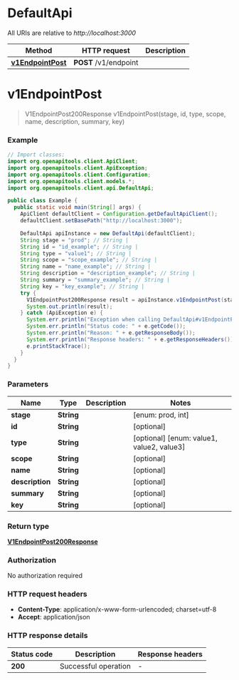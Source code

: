 # DefaultApi

All URIs are relative to *http://localhost:3000*

| Method | HTTP request | Description |
|------------- | ------------- | -------------|
| [**v1EndpointPost**](DefaultApi.md#v1EndpointPost) | **POST** /v1/endpoint |  |


<a id="v1EndpointPost"></a>
# **v1EndpointPost**
> V1EndpointPost200Response v1EndpointPost(stage, id, type, scope, name, description, summary, key)



### Example
```java
// Import classes:
import org.openapitools.client.ApiClient;
import org.openapitools.client.ApiException;
import org.openapitools.client.Configuration;
import org.openapitools.client.models.*;
import org.openapitools.client.api.DefaultApi;

public class Example {
  public static void main(String[] args) {
    ApiClient defaultClient = Configuration.getDefaultApiClient();
    defaultClient.setBasePath("http://localhost:3000");

    DefaultApi apiInstance = new DefaultApi(defaultClient);
    String stage = "prod"; // String | 
    String id = "id_example"; // String | 
    String type = "value1"; // String | 
    String scope = "scope_example"; // String | 
    String name = "name_example"; // String | 
    String description = "description_example"; // String | 
    String summary = "summary_example"; // String | 
    String key = "key_example"; // String | 
    try {
      V1EndpointPost200Response result = apiInstance.v1EndpointPost(stage, id, type, scope, name, description, summary, key);
      System.out.println(result);
    } catch (ApiException e) {
      System.err.println("Exception when calling DefaultApi#v1EndpointPost");
      System.err.println("Status code: " + e.getCode());
      System.err.println("Reason: " + e.getResponseBody());
      System.err.println("Response headers: " + e.getResponseHeaders());
      e.printStackTrace();
    }
  }
}
```

### Parameters

| Name | Type | Description  | Notes |
|------------- | ------------- | ------------- | -------------|
| **stage** | **String**|  | [enum: prod, int] |
| **id** | **String**|  | [optional] |
| **type** | **String**|  | [optional] [enum: value1, value2, value3] |
| **scope** | **String**|  | [optional] |
| **name** | **String**|  | [optional] |
| **description** | **String**|  | [optional] |
| **summary** | **String**|  | [optional] |
| **key** | **String**|  | [optional] |

### Return type

[**V1EndpointPost200Response**](V1EndpointPost200Response.md)

### Authorization

No authorization required

### HTTP request headers

 - **Content-Type**: application/x-www-form-urlencoded; charset=utf-8
 - **Accept**: application/json

### HTTP response details
| Status code | Description | Response headers |
|-------------|-------------|------------------|
| **200** | Successful operation |  -  |

